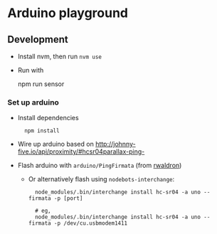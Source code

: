 # Arduino playground

## Development

* Install nvm, then run `nvm use`
* Run with

    npm run sensor

### Set up arduino

* Install dependencies

        npm install

* Wire up arduino based on http://johnny-five.io/api/proximity/#hcsr04parallax-ping-
* Flash arduino with `arduino/PingFirmata` (from [rwaldron](https://gist.githubusercontent.com/rwaldron/0519fcd5c48bfe43b827/raw/f17fb09b92ed04722953823d9416649ff380c35b/PingFirmata.ino))
  * Or alternatively flash using `nodebots-interchange`:

          node_modules/.bin/interchange install hc-sr04 -a uno --firmata -p [port]

          # eg,
          node_modules/.bin/interchange install hc-sr04 -a uno --firmata -p /dev/cu.usbmodem1411
